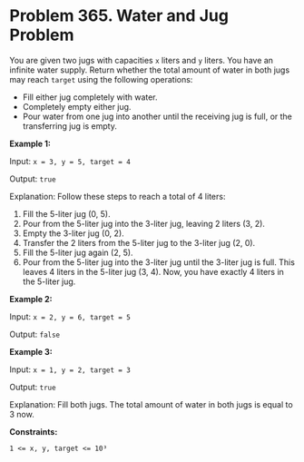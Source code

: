 # Problem 365. Water and Jug Problem

You are given two jugs with capacities ```x``` liters and ```y``` liters. You have an infinite water supply. Return whether the total amount of water in both jugs may reach ```target``` using the following operations:
- Fill either jug completely with water.
- Completely empty either jug.
- Pour water from one jug into another until the receiving jug is full, or the transferring jug is empty.

__Example 1:__

Input: ```x = 3, y = 5, target = 4```

Output: ```true```

Explanation: Follow these steps to reach a total of 4 liters:
1. Fill the 5-liter jug (0, 5).
2. Pour from the 5-liter jug into the 3-liter jug, leaving 2 liters (3, 2).
3. Empty the 3-liter jug (0, 2).
4. Transfer the 2 liters from the 5-liter jug to the 3-liter jug (2, 0).
5. Fill the 5-liter jug again (2, 5).
6. Pour from the 5-liter jug into the 3-liter jug until the 3-liter jug is full. This leaves 4 liters in the 5-liter jug (3, 4).
Now, you have exactly 4 liters in the 5-liter jug.

__Example 2:__

Input: ```x = 2, y = 6, target = 5```

Output: ```false```

__Example 3:__

Input: ```x = 1, y = 2, target = 3```

Output: ```true```

Explanation: Fill both jugs. The total amount of water in both jugs is equal to 3 now.

 

__Constraints:__

```1 <= x, y, target <= 10³```

